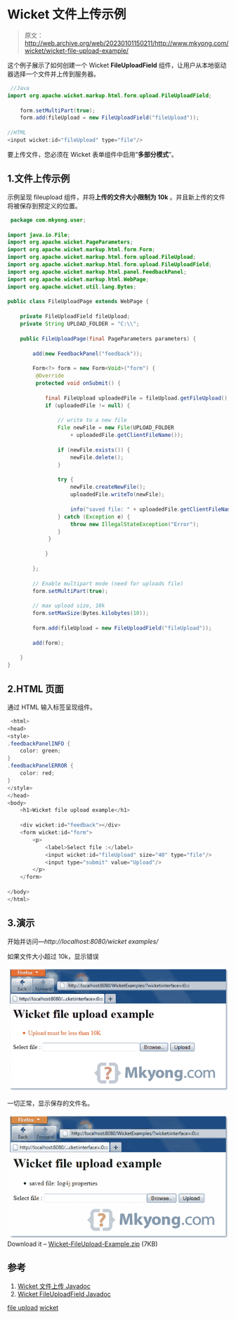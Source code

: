 # Wicket 文件上传示例

> 原文：<http://web.archive.org/web/20230101150211/http://www.mkyong.com/wicket/wicket-file-upload-example/>

这个例子展示了如何创建一个 Wicket **FileUploadField** 组件，让用户从本地驱动器选择一个文件并上传到服务器。

```java
 //Java
import org.apache.wicket.markup.html.form.upload.FileUploadField;

	form.setMultiPart(true);
	form.add(fileUpload = new FileUploadField("fileUpload"));

//HTML
<input wicket:id="fileUpload" type="file"/> 
```

要上传文件，您必须在 Wicket 表单组件中启用“**多部分模式**”。

## 1.文件上传示例

示例呈现 fileupload 组件，并将**上传的文件大小限制为 10k** 。并且新上传的文件将被保存到预定义的位置。

```java
 package com.mkyong.user;

import java.io.File;
import org.apache.wicket.PageParameters;
import org.apache.wicket.markup.html.form.Form;
import org.apache.wicket.markup.html.form.upload.FileUpload;
import org.apache.wicket.markup.html.form.upload.FileUploadField;
import org.apache.wicket.markup.html.panel.FeedbackPanel;
import org.apache.wicket.markup.html.WebPage;
import org.apache.wicket.util.lang.Bytes;

public class FileUploadPage extends WebPage {

	private FileUploadField fileUpload;
	private String UPLOAD_FOLDER = "C:\\";

	public FileUploadPage(final PageParameters parameters) {

		add(new FeedbackPanel("feedback"));

		Form<?> form = new Form<Void>("form") {
		 @Override
		 protected void onSubmit() {

			final FileUpload uploadedFile = fileUpload.getFileUpload();
			if (uploadedFile != null) {

				// write to a new file
				File newFile = new File(UPLOAD_FOLDER
					+ uploadedFile.getClientFileName());

				if (newFile.exists()) {
					newFile.delete();
				}

				try {
					newFile.createNewFile();
					uploadedFile.writeTo(newFile);

					info("saved file: " + uploadedFile.getClientFileName());
				} catch (Exception e) {
					throw new IllegalStateException("Error");
				}
			 }

			}

		};

		// Enable multipart mode (need for uploads file)
		form.setMultiPart(true);

		// max upload size, 10k
		form.setMaxSize(Bytes.kilobytes(10));

		form.add(fileUpload = new FileUploadField("fileUpload"));

		add(form);

	}
} 
```

 ## 2.HTML 页面

通过 HTML 输入标签呈现组件。

```java
 <html>
<head>
<style>
.feedbackPanelINFO {
	color: green;
}
.feedbackPanelERROR {
	color: red;
}
</style>
</head>
<body>
	<h1>Wicket file upload example</h1>

	<div wicket:id="feedback"></div>
	<form wicket:id="form">
		<p>
			<label>Select file :</label> 
			<input wicket:id="fileUpload" size="40" type="file"/>
			<input type="submit" value="Upload"/>
		</p>
	</form>

</body>
</html> 
```

 ## 3.演示

开始并访问—*http://localhost:8080/wicket examples/*

如果文件大小超过 10k，显示错误

![wicket file upload error](img/0ef1f9c17bee40a785fe87f466cae6dd.png "wicket-file-upload-example-error")

一切正常，显示保存的文件名。

![wicket file upload](img/3da66f23766c818c634c30207230db3f.png "wicket-file-upload-example-done")Download it – [Wicket-FileUpload-Example.zip](http://web.archive.org/web/20190310100746/http://www.mkyong.com/wp-content/uploads/2011/05/Wicket-FileUpload-Example.zip) (7KB)

## 参考

1.  [Wicket 文件上传 Javadoc](http://web.archive.org/web/20190310100746/http://wicket.apache.org/apidocs/1.4/org/apache/wicket/markup/html/form/upload/FileUpload.html)
2.  [Wicket FileUploadField Javadoc](http://web.archive.org/web/20190310100746/http://wicket.apache.org/apidocs/1.4/org/apache/wicket/markup/html/form/upload/FileUploadField.html)

[file upload](http://web.archive.org/web/20190310100746/http://www.mkyong.com/tag/file-upload/) [wicket](http://web.archive.org/web/20190310100746/http://www.mkyong.com/tag/wicket/)







